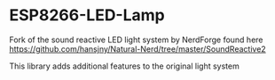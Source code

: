# ESP8266-LED-Lamp
Fork of the sound reactive LED light system by NerdForge found here https://github.com/hansjny/Natural-Nerd/tree/master/SoundReactive2

This library adds additional features to the original light system
